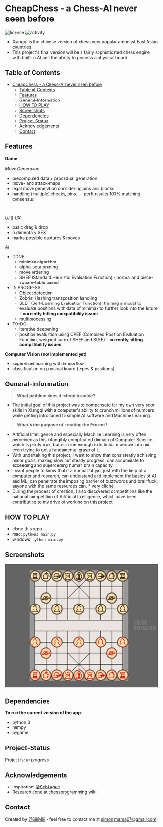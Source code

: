 # CheapChess - a Chess-AI never seen before
![license](https://img.shields.io/github/license/SiiiMiii/Chess-AI)
![activity](https://img.shields.io/github/commit-activity/m/SiiiMiii/Chess-AI)
* Xiangqi is the chinese version of chess very popular amongst East Asian countries.
* This project's final version will be a fairly sophisticated chess engine with built-in AI and the ability to process a physical board

## Table of Contents
- [CheapChess - a Chess-AI never seen before](#cheapchess---a-chess-ai-never-seen-before)
  - [Table of Contents](#table-of-contents)
  - [Features](#features)
  - [General-Information](#general-information)
  - [HOW TO PLAY](#how-to-play)
  - [Screenshots](#screenshots)
  - [Dependencies](#dependencies)
  - [Project-Status](#project-status)
  - [Acknowledgements](#acknowledgements)
  - [Contact](#contact)

## Features

**Game**
<br/><br/>
_Move Generation_
  * precomputed data + procedual generation
  * move- and attack-maps
  * legal move generation considering pins and blocks
  * handling (multiple) checks, pins... - perft results 100% matching consensus
  <br/>

_UI & UX_<br/>
* basic drag & drop
* rudimentary SFX
* marks possible captures & moves

_AI_
* DONE:
  * minimax algorithm
  * alpha-beta pruning
  * move ordering
  * SHEF (Standard Heuristic Evaluation Function) - normal and piece-square-table based
* IN PROGRESS:
  * Object detection
  * Zobrist Hashing transposition handling
  * SLEF (Self-Learning Evaluation Function): training a model to evaluate positions with data of minimax to further look into the future - **currently hitting compatibility issues**
  * multiprocessing
* TO-DO:
  * iterative deepening
  * position evaluation using CPEF (Combined Position Evaluation Function, weighed sum of SHEF and  SLEF) - **currently hitting compatibility issues**

**Computer Vision (not implemented yet)**
* supervised learning with tensorflow
* classification on physical board (types & positions)

## General-Information
> **What problem does it intend to solve?**
* The initial goal of this project was to compensate for my own very poor skills in Xiangqi with a computer's ability to crunch millions of numbers while getting introduced to simple AI software and Machine Learning.
> **What's the purpose of creating the Project?**
* Artificial Intelligence and especially Machine Learning is very often perceived as this intangibly complicated domain of Computer Science, which is partly true, but not true enough to intimidate people into not even trying to get a fundamental grasp of it.
* With undertaking this project, I want to show that consistently achieving minor goals, making slow but steady progress, can accumulate to exceeding and superceding human brain capacity.
* I want people to know that if a normal 14 y/o, just with the help of a computer and research, can understand and implement the basics of AI and ML, can penetrate the imposing barrier of buzzwords and brainfuck, anyone with the same resources can. * very cliché
* During the process of creation, I also discovered competitions like the national competition of Artificial Intelligence, which have been contributing to my drive of working on this project

## HOW TO PLAY
* clone this repo
* mac: ```python3 main.py```
* windows: ```python main.py```

## Screenshots
<img src="./assets/screenshots/24.08.png" alt="screenshot" width="600"/>

## Dependencies
**To run the current version of the app:**
* python 3
* numpy
* pygame

## Project-Status
Project is: _in progress_

## Acknowledgements
* Inspiration: [@SebLague](https://github.com/SebLague)
* Research done at [chessprogramming wiki](https://www.chessprogramming.org/)

## Contact
Created by [@SiiiMiii](https://github.com/SiiiMiii) - feel free to contact me at simon.mama07@gmail.com!

